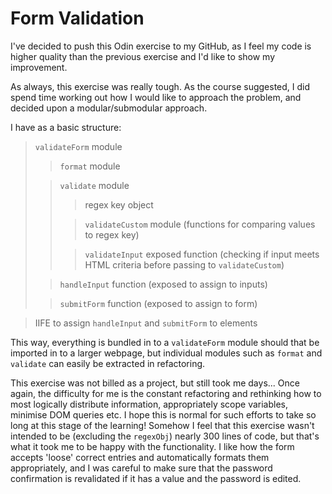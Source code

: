 # Form Validation

I've decided to push this Odin exercise to my GitHub, as I feel my code is higher quality than the previous exercise and I'd like to show my improvement.

As always, this exercise was really tough. As the course suggested, I did spend time working out how I would like to approach the problem, and decided upon a modular/submodular approach.

I have as a basic structure:

> `validateForm` module
>
> > `format` module
>
> > `validate` module
> >
> > > regex key object
> >
> > > `validateCustom` module (functions for comparing values to regex key)
> >
> > > `validateInput` exposed function (checking if input meets HTML criteria before passing to `validateCustom`)
>
> > `handleInput` function (exposed to assign to inputs)
>
> > `submitForm` function (exposed to assign to form)

> IIFE to assign `handleInput` and `submitForm` to elements

This way, everything is bundled in to a `validateForm` module should that be imported in to a larger webpage, but individual modules such as `format` and `validate` can easily be extracted in refactoring.

This exercise was not billed as a project, but still took me days... Once again, the difficulty for me is the constant refactoring and rethinking how to most logically distribute information, appropriately scope variables, minimise DOM queries etc. I hope this is normal for such efforts to take so long at this stage of the learning! Somehow I feel that this exercise wasn't intended to be (excluding the `regexObj`) nearly 300 lines of code, but that's what it took me to be happy with the functionality. I like how the form accepts 'loose' correct entries and automatically formats them appropriately, and I was careful to make sure that the password confirmation is revalidated if it has a value and the password is edited.
